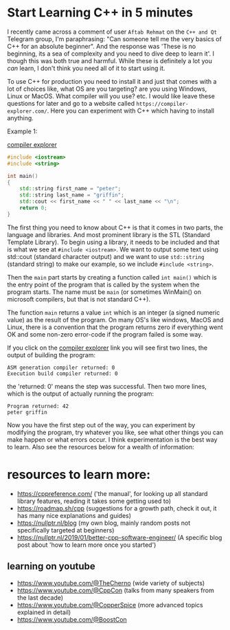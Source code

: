 # Start Learning C++ in 5 minutes

I recently came across a comment of user `Aftab Rehmat` on the `C++ and Qt` Telegram group, I'm paraphrasing: "Can someone tell me the very basics of C++ for an absolute beginner". And the response was 'These is no beginning, its a sea of complexity and you need to dive deep to learn it'. I though this was both true and harmful. While these is definitely a lot you _can_ learn, I don't think you need all of it to start using it.

To use C++ for production you need to install it and just that comes with a lot of choices like, what OS are you targeting? are you using Windows, Linux or MacOS. What compiler will you use? etc. I would like leave these questions for later and go to a website called `https://compiler-explorer.com/`. Here you can experiment with C++ which having to install anything. 

Example 1:

[compiler explorer](https://compiler-explorer.com/z/5vYhnKh6h)

```cpp
#include <iostream>
#include <string>

int main()
{
    std::string first_name = "peter";
    std::string last_name = "griffin";
    std::cout << first_name << " " << last_name << "\n";
    return 0;
}
```

The first thing you need to know about C++ is that it comes in two parts, the language and libraries. And most prominent library is the STL (Standard Template Library). To begin using a library, it needs to be included and that is what we see at `#include <iostream>`. We want to output some text using std::cout (standard character output) and we want to use `std::string` (standard string) to make our example, so we include `#include <string>`.

Then the `main` part starts by creating a function called `int main()` which is the entry point of the program that is called by the system when the program starts.
The name must be `main` (or sometimes WinMain() on microsoft compilers, but that is not standard C++).

The function `main` returns a value `int` which is an integer (a signed numeric value) as the result of the program. On many OS's like windows, MacOS and Linux, there is a convention that the program returns zero if everything went OK and some non-zero error-code if the program failed is some way.

If you click on the [compiler explorer](https://compiler-explorer.com/z/5vYhnKh6h) link you will see first two lines, the output of building the program:

```
ASM generation compiler returned: 0
Execution build compiler returned: 0
```

the 'returned: 0' means the step was successful.
Then two more lines, which is the output of actually running the program:

```
Program returned: 42
peter griffin
```

Now you have the first step out of the way, you can experiment by modifying the program, try whatever you like, see what other things you can make happen or what errors occur. I think experimentation is the best way to learn. Also see the resources below for a wealth of information:

# resources to learn more:

- https://cppreference.com/     ('the manual', for looking up all standard library features, reading it takes some getting used to)
- https://roadmap.sh/cpp        (suggestions for a growth path, check it out, it has many nice explanations and guides)
- https://nullptr.nl/blog       (my own blog, mainly random posts not specifically targeted at beginners)
- https://nullptr.nl/2019/01/better-cpp-software-engineer/ (A specific blog post about 'how to learn more once you started')

## learning on youtube

- https://www.youtube.com/@TheCherno   (wide variety of subjects)
- https://www.youtube.com/@CppCon      (talks from many speakers from the last decade)
- https://www.youtube.com/@CopperSpice (more advanced topics explained in detail)
- https://www.youtube.com/@BoostCon

